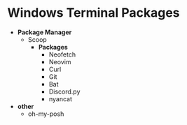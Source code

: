 # Windows Terminal Packages

- **Package Manager**
  - Scoop
     - **Packages**
        - Neofetch
        - Neovim
        - Curl
        - Git
        - Bat
        - Discord.py
        - nyancat
- **other**
   - oh-my-posh

